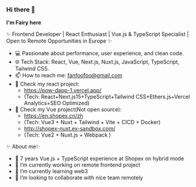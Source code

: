 ### Hi there 👋

**I'm Fairy here**

✨ Frontend Developer  | React Enthusiast | Vue.js & TypeScript Specialist | Open to Remote Opportunities in Europe ✨

- 💻 Passionate about performance, user experience, and clean code.
- 🌐 Tech Stack: React, Vue, Next.js, Nuxt.js, JavaScript, TypeScript, Tailwind CSS.
- 📫 How to reach me: fanfoofoo@gmail.com
- 🌟 Check my react project:
    - https://pow-dapp-1.vercel.app/
    - (Tech: React+Next.js15+TypeScript+Tailwind CSS+Ethers.js+Vercel Analytics+SEO Optimized)
- 🌟 Check my Vue project(Not open source):
    - https://en.shopex.cn/zh 
    - (Tech: Vue3 + Nuxt + Tailwind + Vite + CICD + Docker)
    - http://shopex-nuxt.ex-sandbox.com/
    - (Tech: Vue2 + Nuxt.js + Webpack )
  
✨ About me✨

- 🤔 7 years Vue.js + TypeScript experience at Shopex on hybrid mode
- 🔭 I’m currently working on remote frontend project
- 🌱 I’m currently learning web3
- 👯 I’m looking to collaborate with nice team remotely
